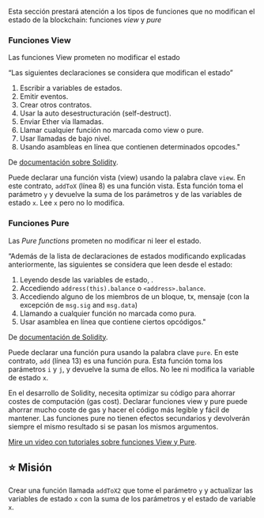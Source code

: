 Esta sección prestará atención a los tipos de funciones que no modifican el estado de la blockchain: funciones _view_ y _pure_

### Funciones View

Las funciones View prometen no modificar el estado

“Las siguientes declaraciones se considera que modifican el estado”

1. Escribir a variables de estados.
2. Emitir eventos.
3. Crear otros contratos.
4. Usar la auto desestructuración (self-destruct).
5. Enviar Ether vía llamadas.
6. Llamar cualquier función no marcada como view o pure.
7. Usar llamadas de bajo nivel.
8. Usando asambleas en línea que contienen determinados opcodes."

De <a href="https://docs.soliditylang.org/en/latest/contracts.html#view-functions" target="_blank">documentación sobre Solidity</a>.

Puede declarar una función vista (view) usando la palabra clave `view`. En este contrato, `addToX` (línea 8)  es una función vista. Esta función toma el parámetro `y` y devuelve la suma de los parámetros y de las variables de estado `x`. Lee `x` pero no lo modifica.

### Funciones Pure

Las _Pure functions_ prometen no modificar ni leer el estado.

“Además de la lista de  declaraciones de estados modificando explicadas anteriormente, las siguientes se considera que leen desde el estado:

1. Leyendo desde las variables de estado, .
2. Accediendo `address(this).balance` o `<address>.balance`.
3. Accediendo alguno de los miembros de un bloque, tx, mensaje (con la excepción de  `msg.sig` and `msg.data`)
4. Llamando a cualquier función no marcada como pura.
5. Usar asamblea en línea que contiene ciertos opcódigos."

De <a href="https://docs.soliditylang.org/en/latest/contracts.html#pure-functions" target="_blank">documentación de Solidity</a>.

Puede declarar una función pura usando la palabra clave `pure`. En este contrato, `add` (línea 13) es una función pura. Esta función toma los parámetros `i` y `j`, y devuelve la suma de ellos. No lee ni modifica la variable de estado `x`.

En el desarrollo de Solidity, necesita optimizar su código para ahorrar costes de computación (gas cost). Declarar funciones view y pure puede ahorrar mucho coste de gas y hacer el código más legible y fácil de mantener. Las funciones pure no tienen efectos secundarios y devolverán siempre el mismo resultado si se pasan los mismos argumentos.

<a href="https://www.youtube.com/watch?v=vOmXqJ4Qzbc" target="_blank">Mire un video con tutoriales sobre funciones View y Pure</a>.

## ⭐️ Misión

Crear una función llamada `addToX2`  que tome el parámetro `y`  y actualizar las variables de estado `x` con la suma de los parámetros y el estado de variable `x`.